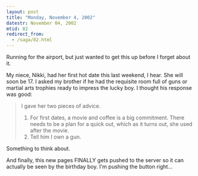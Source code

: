 ```yaml
---
layout: post
title: "Monday, November 4, 2002"
datestr: November 04, 2002
mtid: 82
redirect_from:
  - /saga/82.html
---
```


Running for the airport, but just wanted to get this up before I forget about
it.

My niece, Nikki, had her first hot date this last weekend, I hear. She will
soon be 17. I asked my brother if he had the requisite room full of guns or
martial arts trophies ready to impress the lucky boy. I thought his response
was good:
<blockquote>
I gave her two pieces of advice.
<ol>
<li> For first dates, a movie and coffee is a big commitment. There needs
to be a plan for a quick out, which as it turns out, she used after the
movie.</li>
<li> Tell him I own a gun.</li>
</ol>
</blockquote>

Something to think about.

And finally, this new pages FINALLY gets pushed to the server so it can actually
be seen by the birthday boy. I'm pushing the button right...

